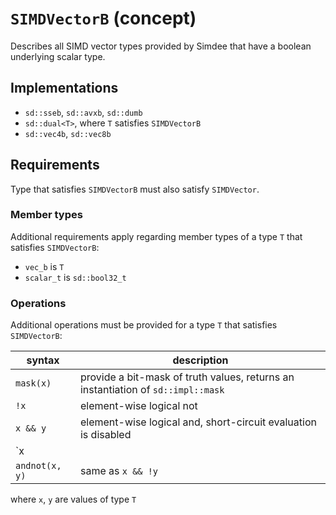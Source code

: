# `SIMDVectorB` (concept)

Describes all SIMD vector types provided by Simdee that have a boolean underlying scalar type.

## Implementations

* `sd::sseb`, `sd::avxb`, `sd::dumb`
* `sd::dual<T>`, where `T` satisfies `SIMDVectorB`
* `sd::vec4b`, `sd::vec8b`

## Requirements

Type that satisfies `SIMDVectorB` must also satisfy `SIMDVector`.

### Member types

Additional requirements apply regarding member types of a type `T` that satisfies `SIMDVectorB`:

* `vec_b` is `T`
* `scalar_t` is `sd::bool32_t`

### Operations

Additional operations must be provided for a type `T` that satisfies `SIMDVectorB`:

syntax             | description
-------------------|-----------------------------------------------------------------------------
`mask(x)`          | provide a bit-mask of truth values, returns an instantiation of `sd::impl::mask`
`!x`               | element-wise logical not
`x && y`           | element-wise logical and, short-circuit evaluation is disabled
`x || y`           | element-wise logical or, short-circuit evaluation is disabled
`andnot(x, y)`     | same as `x && !y`

where `x`, `y` are values of type `T`
